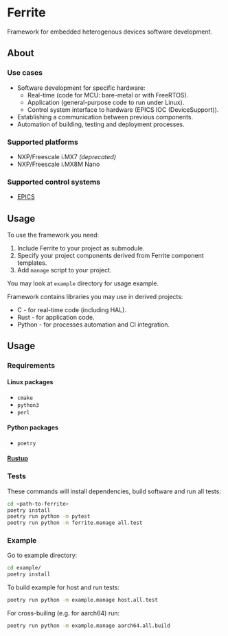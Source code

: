 # Ferrite

Framework for embedded heterogenous devices software development.

## About

### Use cases

+ Software development for specific hardware:
  + Real-time (code for MCU: bare-metal or with FreeRTOS).
  + Application (general-purpose code to run under Linux).
  + Control system interface to hardware (EPICS IOC (DeviceSupport)).
+ Establishing a communication between previous components.
+ Automation of building, testing and deployment processes.

### Supported platforms

+ NXP/Freescale i.MX7 *(deprecated)*
+ NXP/Freescale i.MX8M Nano

### Supported control systems

+ [EPICS](https://epics-controls.org/)

## Usage

To use the framework you need:

1. Include Ferrite to your project as submodule.
2. Specify your project components derived from Ferrite component templates.
3. Add `manage` script to your project.

You may look at `example` directory for usage example.

Framework contains libraries you may use in derived projects:

+ C - for real-time code (including HAL).
+ Rust - for application code.
+ Python - for processes automation and CI integration.

## Usage

### Requirements

#### Linux packages

+ `cmake`
+ `python3`
+ `perl`

#### Python packages

+ `poetry`

#### [Rustup](https://rustup.rs/)

### Tests

These commands will install dependencies, build software and run all tests:

```bash
cd <path-to-ferrite>
poetry install
poetry run python -m pytest
poetry run python -m ferrite.manage all.test
```

### Example

Go to example directory:

```bash
cd example/
poetry install
```

To build example for host and run tests:

```bash
poetry run python -m example.manage host.all.test
```

For cross-builing (e.g. for aarch64) run:

```bash
poetry run python -m example.manage aarch64.all.build
```
